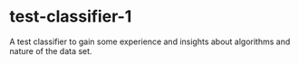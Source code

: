 # test-classifier-1
A test classifier to gain some experience and insights about algorithms and nature of the data set.
